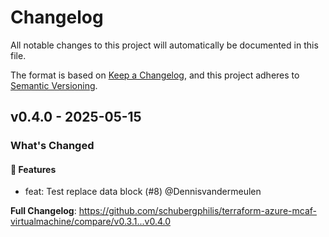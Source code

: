 # Changelog

All notable changes to this project will automatically be documented in this file.

The format is based on [Keep a Changelog](https://keepachangelog.com/en/1.0.0/), and this project adheres to [Semantic Versioning](https://semver.org/spec/v2.0.0.html).

## v0.4.0 - 2025-05-15

### What's Changed

#### 🚀 Features

* feat: Test replace data block (#8) @Dennisvandermeulen

**Full Changelog**: https://github.com/schubergphilis/terraform-azure-mcaf-virtualmachine/compare/v0.3.1...v0.4.0
